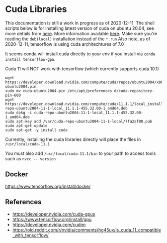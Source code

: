 # Cuda Libraries
This documentation is still a work in progress as of 2020-12-11. The shell scripts below is for 
installing latest version of cuda on ubuntu 20.04, see more details from  [here](https://developer.nvidia.com/cuda-downloads?target_os=Linux&target_arch=x86_64&target_distro=Ubuntu&target_version=2004&target_type=deblocal). More information available [here](https://docs.nvidia.com/cuda/cuda-installation-guide-linux/index.html#verify-you-have-a-cuda-capable-gpu).
Make sure you're reading the `deb(local)` installation instead of the `*.run`
Also note, as of 2020-12-11, tensorflow is using cuda architechtures of 7.0

It seems conda will install cuda directly to your env if you install 
via `conda install tensorflow-gpu`.

Cuda 11 will NOT work with tensorflow (which currently supports cuda 10.1)

```{sh}
wget https://developer.download.nvidia.com/compute/cuda/repos/ubuntu2004/x86_64/cuda-ubuntu2004.pin
sudo mv cuda-ubuntu2004.pin /etc/apt/preferences.d/cuda-repository-pin-600
wget https://developer.download.nvidia.com/compute/cuda/11.1.1/local_installers/cuda-repo-ubuntu2004-11-1-local_11.1.1-455.32.00-1_amd64.deb
sudo dpkg -i cuda-repo-ubuntu2004-11-1-local_11.1.1-455.32.00-1_amd64.deb
sudo apt-key add /var/cuda-repo-ubuntu2004-11-1-local/7fa2af80.pub
sudo apt-get update
sudo apt-get -y install cuda
```

Currently, installing the cuda libraries directly will place the files in
`/usr/local/cuda-11.1`

You must also add `/usr/local/cuda-11.1/bin` to your path to access tools such as
`nvcc -- version`

## Docker
https://www.tensorflow.org/install/docker

## References
* https://developer.nvidia.com/cuda-gpus
* https://www.tensorflow.org/install/gpu
* https://developer.nvidia.com/cudnn
* https://old.reddit.com/r/nvidia/comments/hg45ux/is_cuda_11_compatible_with_tensorflow/

